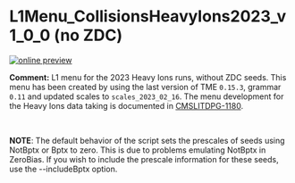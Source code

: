 # L1Menu_CollisionsHeavyIons2023_v1_0_0 (no ZDC)

[![online preview](https://img.shields.io/badge/Online%20preview-click%20here-blue)](https://htmlpreview.github.io/?https://github.com/cms-l1-dpg/L1MenuRun3/blob/master/development/L1Menu_CollisionsHeavyIons2023_v1_0_0/L1Menu_CollisionsHeavyIons2023_v1_0_0.html)

**Comment:** 
L1 menu for the 2023 Heavy Ions runs, without ZDC seeds.
This menu has been created by using the last version of TME `0.15.3`, grammar `0.11` and updated scales to `scales_2023_02_16`.
The menu development for the Heavy Ions data taking is documented in [CMSLITDPG-1180](https://its.cern.ch/jira/browse/CMSLITDPG-1180).

<br/>

**NOTE**: The default behavior of the script sets the prescales of seeds using NotBptx or Bptx to zero. This is due to problems emulating NotBptx in ZeroBias. If you wish to include the prescale information for these seeds, use the --includeBptx option.

